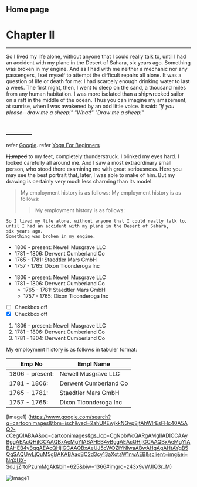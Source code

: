 ## Home page
# Chapter II
----

So I lived my life alone, without anyone that I could really talk to, until I had an accident with my plane in the Desert of Sahara, six years ago. 
Something was broken in my engine. And as I had with me neither a mechanic nor any passengers, I set myself to attempt the difficult repairs all alone. 
It was a question of life or death for me: I had scarcely enough drinking water to last a week.
The first night, then, I went to sleep on the sand, a thousand miles from any human habitation. I was more isolated than a shipwrecked sailor on a raft in the middle of 
the ocean. Thus you can imagine my amazement, at sunrise, when I was awakened by an odd little voice. 
It said:
_"If you please--draw me a sheep!"_
_"What!"_
_"Draw me a sheep!"_

_______  <!-- Horizontal Line sepearator -->
-------
refer [Google](www.google.com).
refer [Yoga For Beginners](https://www.youtube.com/watch?v=VaoV1PrYft4)

~~I jumped~~ to my feet, completely thunderstruck. I blinked my eyes hard. I looked carefully all around me. And I saw a most extraordinary small person, who stood there 
examining me with great seriousness. Here you may see the best portrait that, later, I was able to make of him. But my drawing is certainly very much less charming than its model.

>My employment history is as follows:
>My employment history is as follows:
>>My employment history is as follows:

```
So I lived my life alone, without anyone that I could really talk to,
until I had an accident with my plane in the Desert of Sahara, 
six years ago. 
Something was broken in my engine. 
```
- 1806 - present: Newell Musgrave LLC
- 1781 - 1806: Derwent Cumberland Co
- 1765 - 1781: Staedtler Mars GmbH 
- 1757 - 1765: Dixon Ticonderoga Inc 

* 1806 - present: Newell Musgrave LLC
* 1781 - 1806: Derwent Cumberland Co
  * 1765 - 1781: Staedtler Mars GmbH 
  * 1757 - 1765: Dixon Ticonderoga Inc 

- [ ] Checkbox off
- [x] Checkbox off

1. 1806 - present: Newell Musgrave LLC
1. 1781 - 1806: Derwent Cumberland Co
1. 1781 - 1804: Derwent Cumberland Co


My employment history is as follows in tabuler format:

| Emp No | Empl Name |
|------|--------|
|1806 - present:| Newell Musgrave LLC|
|1781 - 1806:| Derwent Cumberland Co
|1765 - 1781:| Staedtler Mars GmbH
|1757 - 1765:| Dixon Ticonderoga Inc

[Image1] (https://www.google.com/search?q=cartoonimages&tbm=isch&ved=2ahUKEwjkkNGvp8jtAhWIrEsFHc40A5AQ2-cCegQIABAA&oq=cartoonimages&gs_lcp=CgNpbWcQARgAMgIIADICCAAyBggAEAcQHjIGCAAQBxAeMgYIABAHEB4yBggAEAcQHjIGCAAQBxAeMgYIABAHEB4yBggAEAcQHjIGCAAQBxAeUJ5cWOZlYNlwaABwAHgAgAHtAYgB5QqSAQUwLjQuM5gBAKABAaoBC2d3cy13aXotaW1nwAEB&sclient=img&ei=NqXUX-SdJIjZrtoPzumMgAk&bih=625&biw=1366#imgrc=z43x9vWJIQ3r_M)

![Image1](C:\Users\yogibear\Downloads\Image1.jpg)
